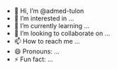 - 👋 Hi, I’m @admed-tulon
- 👀 I’m interested in ...
- 🌱 I’m currently learning ...
- 💞️ I’m looking to collaborate on ...
- 📫 How to reach me ...
- 😄 Pronouns: ...
- ⚡ Fun fact: ...

<!---
admed-tulon/admed-tulon is a ✨ special ✨ repository because its `README.md` (this file) appears on your GitHub profile.
You can click the Preview link to take a look at your changes.
--->
